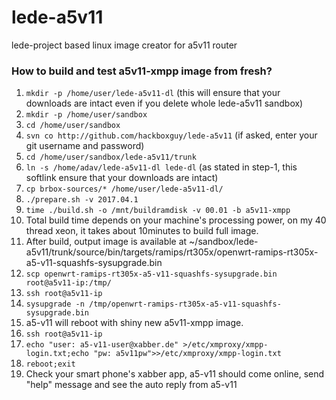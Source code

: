 # lede-a5v11
lede-project based linux image creator for a5v11 router

### How to build and test a5v11-xmpp image from fresh?
1. ```mkdir -p /home/user/lede-a5v11-dl``` (this will ensure that your downloads are intact even if you delete whole lede-a5v11 sandbox)
2. ```mkdir -p /home/user/sandbox```
3. ```cd /home/user/sandbox```
4. ```svn co http://github.com/hackboxguy/lede-a5v11```      (if asked, enter your git username and password)
5. ```cd /home/user/sandbox/lede-a5v11/trunk```
6. ```ln -s /home/adav/lede-a5v11-dl lede-dl```       (as stated in step-1, this softlink ensure that your downloads are intact)
8. ```cp brbox-sources/* /home/user/lede-a5v11-dl/```
7. ```./prepare.sh -v 2017.04.1```
8. ```time ./build.sh -o /mnt/buildramdisk -v 00.01 -b a5v11-xmpp```
9. Total build time depends on your machine's processing power, on my 40 thread xeon, it takes about 10minutes to build full image.
10. After build, output image is available at ~/sandbox/lede-a5v11/trunk/source/bin/targets/ramips/rt305x/openwrt-ramips-rt305x-a5-v11-squashfs-sysupgrade.bin
11. ```scp openwrt-ramips-rt305x-a5-v11-squashfs-sysupgrade.bin root@a5v11-ip:/tmp/```
12. ```ssh root@a5v11-ip```
13. ```sysupgrade -n /tmp/openwrt-ramips-rt305x-a5-v11-squashfs-sysupgrade.bin```
14. a5-v11 will reboot with shiny new a5v11-xmpp image.
15. ```ssh root@a5v11-ip```
16. ```echo "user: a5-v11-user@xabber.de" >/etc/xmproxy/xmpp-login.txt;echo "pw: a5v11pw">>/etc/xmproxy/xmpp-login.txt```
17. ```reboot;exit```
18. Check your smart phone's xabber app, a5-v11 should come online, send "help" message and see the auto reply from a5-v11
